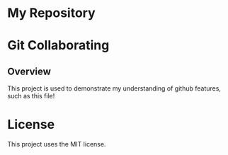 # My Repository
# Git Collaborating

## Overview
This project is used to demonstrate my understanding of github features, such as this file!

# License
This project uses the MIT license.
